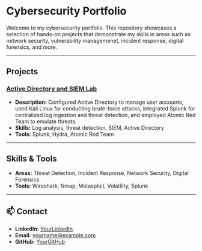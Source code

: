 # Cybersecurity Portfolio

Welcome to my cybersecurity portfolio. This repository showcases a selection of hands-on projects that demonstrate my skills in areas such as network security, vulnerability managemenet, incident response, digital forensics, and more.

---

## Projects

### <a href="https://github.com/jasonhuerta02/Active-Directory-Lab/tree/main">Active Directory and SIEM Lab</a>
- **Description:** Configured Active Directory to manage user accounts, used Kali Linux for conducting brute-force attacks, integrated Splunk for centralized log ingestion and threat detection, and employed Atomic Red Team to emulate threats.
- **Skills:** Log analysis, threat detection, SIEM, Active Directory
- **Tools:** Splunk, Hydra, Atomic Red Team



---

## Skills & Tools

- **Areas:** Threat Detection, Incident Response, Network Security, Digital Forensics
- **Tools:** Wireshark, Nmap, Metasploit, Volatility, Splunk

---

## 📫 Contact

- **LinkedIn:** [YourLinkedIn](https://linkedin.com/in/yourprofile)
- **Email:** yourname@example.com
- **GitHub:** [YourGitHub](https://github.com/yourusername)
